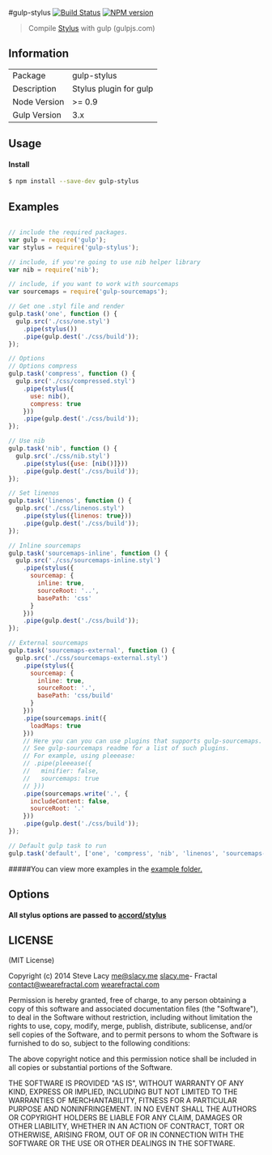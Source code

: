 #gulp-stylus
[![Build Status](https://travis-ci.org/stevelacy/gulp-stylus.png?branch=master)](https://travis-ci.org/stevelacy/gulp-stylus)
[![NPM version](https://badge.fury.io/js/gulp-stylus.png)](http://badge.fury.io/js/gulp-stylus)

> Compile [Stylus](http://learnboost.github.io/stylus/) with gulp (gulpjs.com)

## Information

<table>
<tr>
<td>Package</td><td>gulp-stylus</td>
</tr>
<tr>
<td>Description</td>
<td>Stylus plugin for gulp</td>
</tr>
<tr>
<td>Node Version</td>
<td>>= 0.9</td>
</tr>
<tr>
<td>Gulp Version</td>
<td>3.x</td>
</tr>
</table>

## Usage

#### Install

```sh
$ npm install --save-dev gulp-stylus
```

## Examples

```javascript

// include the required packages.
var gulp = require('gulp');
var stylus = require('gulp-stylus');

// include, if you're going to use nib helper library
var nib = require('nib');

// include, if you want to work with sourcemaps
var sourcemaps = require('gulp-sourcemaps');

// Get one .styl file and render
gulp.task('one', function () {
  gulp.src('./css/one.styl')
    .pipe(stylus())
    .pipe(gulp.dest('./css/build'));
});

// Options
// Options compress
gulp.task('compress', function () {
  gulp.src('./css/compressed.styl')
    .pipe(stylus({
      use: nib(),
      compress: true
    }))
    .pipe(gulp.dest('./css/build'));
});

// Use nib
gulp.task('nib', function () {
  gulp.src('./css/nib.styl')
    .pipe(stylus({use: [nib()]}))
    .pipe(gulp.dest('./css/build'));
});

// Set linenos
gulp.task('linenos', function () {
  gulp.src('./css/linenos.styl')
    .pipe(stylus({linenos: true}))
    .pipe(gulp.dest('./css/build'));
});

// Inline sourcemaps
gulp.task('sourcemaps-inline', function () {
  gulp.src('./css/sourcemaps-inline.styl')
    .pipe(stylus({
      sourcemap: {
        inline: true,
        sourceRoot: '..',
        basePath: 'css'
      }
    }))
    .pipe(gulp.dest('./css/build'));
});

// External sourcemaps
gulp.task('sourcemaps-external', function () {
  gulp.src('./css/sourcemaps-external.styl')
    .pipe(stylus({
      sourcemap: {
        inline: true,
        sourceRoot: '.',
        basePath: 'css/build'
      }
    }))
    .pipe(sourcemaps.init({
      loadMaps: true
    }))
    // Here you can you can use plugins that supports gulp-sourcemaps.
    // See gulp-sourcemaps readme for a list of such plugins.
    // For example, using pleeease:
    // .pipe(pleeease({
    //   minifier: false,
    //   sourcemaps: true
    // }))
    .pipe(sourcemaps.write('.', {
      includeContent: false,
      sourceRoot: '.'
    }))
    .pipe(gulp.dest('./css/build'));
});

// Default gulp task to run
gulp.task('default', ['one', 'compress', 'nib', 'linenos', 'sourcemaps-inline', 'sourcemaps-external']);

```

#####You can view more examples in the [example folder.](https://github.com/stevelacy/gulp-stylus/tree/master/examples)

## Options
#### All stylus options are passed to [accord/stylus](https://github.com/jenius/accord/blob/master/docs/stylus.md)





## LICENSE

(MIT License)

Copyright (c) 2014 Steve Lacy <me@slacy.me> [slacy.me](http://slacy.me)- Fractal <contact@wearefractal.com> [wearefractal.com](http://wearefractal.com)

Permission is hereby granted, free of charge, to any person obtaining
a copy of this software and associated documentation files (the
"Software"), to deal in the Software without restriction, including
without limitation the rights to use, copy, modify, merge, publish,
distribute, sublicense, and/or sell copies of the Software, and to
permit persons to whom the Software is furnished to do so, subject to
the following conditions:

The above copyright notice and this permission notice shall be
included in all copies or substantial portions of the Software.

THE SOFTWARE IS PROVIDED "AS IS", WITHOUT WARRANTY OF ANY KIND,
EXPRESS OR IMPLIED, INCLUDING BUT NOT LIMITED TO THE WARRANTIES OF
MERCHANTABILITY, FITNESS FOR A PARTICULAR PURPOSE AND
NONINFRINGEMENT. IN NO EVENT SHALL THE AUTHORS OR COPYRIGHT HOLDERS BE
LIABLE FOR ANY CLAIM, DAMAGES OR OTHER LIABILITY, WHETHER IN AN ACTION
OF CONTRACT, TORT OR OTHERWISE, ARISING FROM, OUT OF OR IN CONNECTION
WITH THE SOFTWARE OR THE USE OR OTHER DEALINGS IN THE SOFTWARE.
